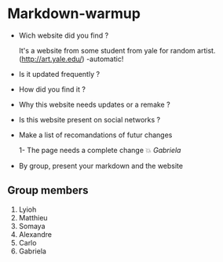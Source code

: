 
# Markdown-warmup

* Wich website did you find ?

  It's a website from some student from yale for random artist.(http://art.yale.edu/) -automatic!


* Is it updated frequently ?

* How did you find it ?

* Why this website needs updates or a remake ?

* Is this website present on social networks ?

* Make a list of recomandations of futur changes

  1- The page needs a complete change :boom: *Gabriela*

* By group, present your markdown and the website


## Group members

1. Lyioh
2. Matthieu
3. Somaya
4. Alexandre
5. Carlo
6. Gabriela




